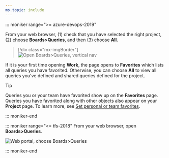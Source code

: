 ```yaml
---
ms.topic: include
---
```



::: moniker range=">= azure-devops-2019"

From your web browser, (1) check that you have selected the right project, (2) choose **Boards>Queries**, and then (3) choose **All**. 
 
> [!div class="mx-imgBorder"]  
> ![Open Boards>Queries, vertical nav](/azure/devops/boards/queries/_img/view-run-queries/open-queries-vert.png) 

If it is your first time opening **Work**, the page opens to **Favorites** which lists all queries you have favorited. Otherwise, you can choose **All** to view all queries you've defined and shared queries defined for the project.  

> [!TIP]    
> Queries you or your team have favorited show up on the **Favorites** page. Queries you have favorited along with other objects also appear on your **Project** page. To learn more, see [Set personal or team favorites](/azure/devops/project/navigation/set-favorites). 

::: moniker-end


::: moniker range="<= tfs-2018"
From your web browser, open **Boards>Queries**. 

![Web portal, choose Boards>Queries](/azure/devops/boards/queries/_img/view-run-queries/open-hub-page.png) 

::: moniker-end
